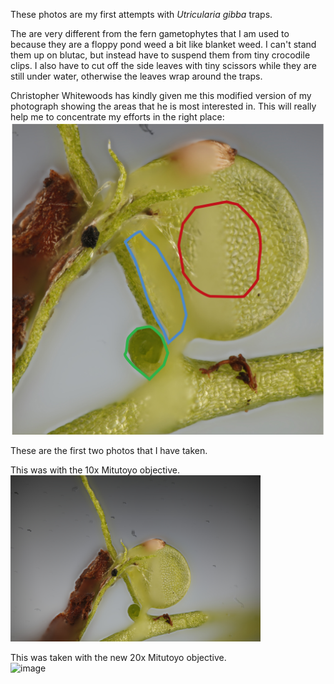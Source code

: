
These photos are my first attempts with <i>Utricularia gibba</i> traps. 

The are very different from the fern gametophytes that I am used to because they are a floppy pond weed a bit like blanket weed. I can't stand them up on blutac, but instead have to suspend them from tiny crocodile clips. I also have to cut off the side leaves with tiny scissors while they are still under water, otherwise the leaves wrap around the traps.

Christopher Whitewoods has kindly given me this modified version of my photograph showing the areas that he is most interested in. This will really help me to concentrate my efforts in the right place:<br>
<img src="/images/gallery/practise%20shots/UtricularaTargets.jpg" alt="image"/>

These are the first two photos that I have taken. 

This was with the 10x Mitutoyo objective. <br>
<img src="/images/gallery/practise%20shots/20180224utricularia.jpg"  width="400" alt="image"/>

This was taken with the new 20x Mitutoyo objective.<br>
<img src="/images/gallery/practise%20shots/20180224utricularia2.jpg" width="400" alt="image"/>
